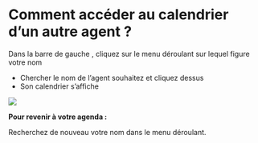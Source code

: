 # Comment accéder au calendrier d’un autre agent ?

Dans la barre de gauche , cliquez sur le menu déroulant sur lequel figure votre nom

* Chercher le nom de l’agent souhaitez et cliquez dessus
* Son calendrier s’affiche

![](../../../../.gitbook/assets/screenshot\_2020-11-24\_at\_16.47.54.png)

**Pour revenir à votre agenda :**

Recherchez de nouveau votre nom dans le menu déroulant.
